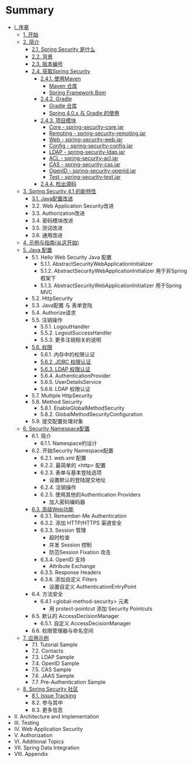 # Summary

* [I. 序章](I.%20Preface/README.md)
    * [1. 开始](I.%20Preface/1.%20Getting%20Started.md)
    * [2. 简介](I.%20Preface/2.%20Introduction.md)
        * [2.1. Spring Security 是什么](I.%20Preface/2.%20Introduction.md#2.1)
        * [2.2. 背景](I.%20Preface/2.%20Introduction.md#2.2)
        * [2.3. 版本编号](I.%20Preface/2.%20Introduction.md#2.3)
        * [2.4. 获取Spring Security](I.%20Preface/2.%20Introduction.md#2.4)
            * [2.4.1. 使用Maven](I.%20Preface/2.%20Introduction.md#2.4.1)
                * [Maven 仓库](I.%20Preface/2.%20Introduction.md#2.4.1.1)
                * [Spring Framework Bom](I.%20Preface/2.%20Introduction.md#2.4.1.2)
            * [2.4.2. Gradle](I.%20Preface/2.%20Introduction.md#2.4.2)
                * [Gradle 仓库](I.%20Preface/2.%20Introduction.md#2.4.2.1)
                * [Spring 4.0.x 与 Gradle 的使用](I.%20Preface/2.%20Introduction.md#2.4.2.2)
            * [2.4.3. 项目模块](I.%20Preface/2.%20Introduction.md#2.4.3)
                * [Core - spring-security-core.jar](I.%20Preface/2.%20Introduction.md#2.4.3.1)
                * [Remoting - spring-security-remoting.jar](I.%20Preface/2.%20Introduction.md#2.4.3.2)
                * [Web - spring-security-web.jar](I.%20Preface/2.%20Introduction.md#2.4.3.3)
                * [Config - spring-security-config.jar](I.%20Preface/2.%20Introduction.md#2.4.3.4)
                * [LDAP - spring-security-ldap.jar](I.%20Preface/2.%20Introduction.md#2.4.3.5)
                * [ACL - spring-security-acl.jar](I.%20Preface/2.%20Introduction.md#2.4.3.6)
                * [CAS - spring-security-cas.jar](I.%20Preface/2.%20Introduction.md#2.4.3.7)
                * [OpenID - spring-security-openid.jar](I.%20Preface/2.%20Introduction.md#2.4.3.8)
                * [Test - spring-security-test.jar](I.%20Preface/2.%20Introduction.md#2.4.3.9)
            * [2.4.4. 检出源码](I.%20Preface/2.%20Introduction.md#2.4.4)
    * [3. Spring Security 4.1 的新特性](spring-security.md)
        * [3.1. Java配置改进](31-java配置改进.md)
        * 3.2. Web Application Security改进
        * 3.3. Authorization改进
        * 3.4. 密码模块改进
        * 3.5. 测试改进
        * 3.6. 通用改进
    * [4. 示例与指南\(从这开始\)](asd.md)
    * [5. Java 配置](5java.md)
        * 5.1. Hello Web Security Java 配置
            * 5.1.1. AbstractSecurityWebApplicationInitializer
            * 5.1.2. AbstractSecurityWebApplicationInitializer 用于非Spring框架下
            * 5.1.3. AbstractSecurityWebApplicationInitializer 用于Spring MVC
        * 5.2. HttpSecurity
        * 5.3. Java配置 与 表单登陆
        * 5.4. Authorize请求
        * 5.5. 注销操作
            * 5.5.1. LogoutHandler
            * 5.5.2. LogoutSuccessHandler
            * 5.5.3. 更多注销相关的说明
        * [5.6. 权限](56-权限.md)
            * 5.6.1. 内存中的权限认证
            * [5.6.2. JDBC 权限认证](562-jdbc-权限认证.md)
            * [5.6.3. LDAP 权限认证](563-ldap权限认证.md)
            * 5.6.4. AuthenticationProvider
            * 5.6.5. UserDetailsService
            * 5.6.6. LDAP 权限认证
        * 5.7. Multiple HttpSecurity
        * 5.8. Method Security
            * 5.8.1. EnableGlobalMethodSecurity
            * 5.8.2. GlobalMethodSecurityConfiguration
        * 5.9. 提交配置处理对象
    * [6. Security Namespace配置](asd.md)
        * 6.1. 简介
            * 6.1.1. Namespace的设计
        * 6.2. 开始Security Namespace配置
            * 6.2.1. web.xml 配置
            * 6.2.2. 最简单的 &lt;http&gt; 配置
            * 6.2.3. 表单与基本登陆选项
                * 设置默认的登陆提交地址
            * 6.2.4. 注销操作
            * 6.2.5. 使用其他的Authentication Providers
                * 加入密码编码器
        * [6.3. 高级Web功能](63-高级web功能.md)
            * 6.3.1. Remember-Me Authentication
            * 6.3.2. 添加 HTTP\/HTTPS 渠道安全
            * 6.3.3. Session 管理
                * 超时检查
                * 并发 Session 控制
                * 防范Session Fixation 攻击
            * 6.3.4. OpenID 支持
                * Attribute Exchange
            * 6.3.5. Response Headers
            * 6.3.6. 添加自定义 Filters
                * 设置自定义 AuthenticationEntryPoint
        * 6.4. 方法安全
            * 6.4.1 &lt;global-method-security&gt; 元素
                * 用 protect-pointcut 添加 Security Pointcuts
        * 6.5. 默认的 AccessDecisionManager
            * 6.5.1. 自定义 AccessDecisionManager
        * 6.6. 权限管理器与命名空间
    * [7. 应用示例](a.md)
        * 7.1. Tutorial Sample
        * 7.2. Contacts
        * 7.3. LDAP Sample
        * 7.4. OpenID Sample
        * 7.5. CAS Sample
        * 7.6. JAAS Sample
        * 7.7. Pre-Authentication Sample
    * [8. Spring Security 社区](asdasd.md)
        * [8.1. Issue Tracking](issue-tracking.md)
        * 8.2. 参与其中
        * 8.3. 更多信息
* II. Architecture and Implementation
* III. Testing
* IV. Web Application Security
* V. Authorization
* VI. Additional Topics
* VII. Spring Data Integration
* VIII. Appendix

